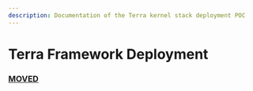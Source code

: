 ```yaml
---
description: Documentation of the Terra kernel stack deployment POC
---
```


# Terra Framework Deployment

### [MOVED](https://docs.dsp-devops.broadinstitute.org/framework-kernel-new-stack/framework-deployment)

